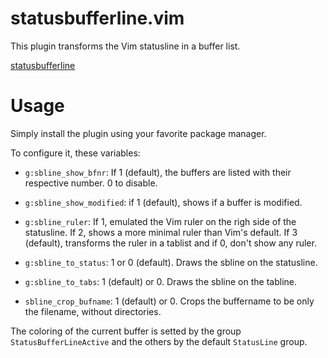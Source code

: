 # statusbufferline.vim

This plugin transforms the Vim statusline in a buffer list.

[statusbufferline](screenshot.png)

# Usage

Simply install the plugin using your favorite package manager.

To configure it, these variables:

- `g:sbline_show_bfnr`: If 1 (default), the buffers are listed with their
  respective number. 0 to disable.  
- `g:sbline_show_modified`: if 1 (default), shows if a buffer is modified.  
- `g:sbline_ruler`: If 1, emulated the Vim ruler on the righ side of the
  statusline. If 2, shows a more minimal ruler than Vim's default. If
  3 (default), transforms the ruler in a tablist and if 0, don't show any ruler.  

- `g:sbline_to_status`: 1 or 0 (default). Draws the sbline on the statusline.  

- `g:sbline_to_tabs`: 1 (default) or 0. Draws the sbline on the tabline.  

- `sbline_crop_bufname`: 1 (default) or 0. Crops the buffername to be only the
  filename, without directories.  

The coloring of the current buffer is setted by the group
`StatusBufferLineActive` and the others by the default `StatusLine` group.
